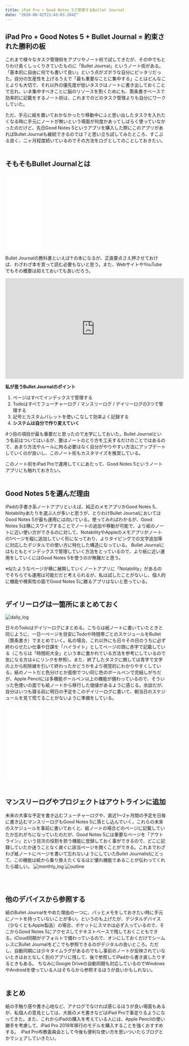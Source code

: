 ```yaml
---
title: iPad Pro + Good Notes 5で管理するBullet Journal
date: "2020-08-02T21:43:03.284Z"
---
```


## iPad Pro + Good Notes 5 + Bullet Journal = 約束された勝利の板

これまで様々なタスク管理術をアプリやノート術で試してきたが、その中でもとりわけ長くしっくりきていたものに「Bullet Journal」というノート術がある。「基本的に自由に何でも書いて良い」という点がズボラな自分にピッタリだった。自分の生産性を上げるうえで「最も重要なことに集中する」ことはどんなことよりも大切で、それ以外の優先度が低いタスクはノートに書き出しておくことで忘れ、いま集中すべきことに脳のリソースを割くためにも、箇条書きベースで効率的に記載をするノート術は、これまでのどのタスク管理よりも自分にワークしていた。

ただ、手元に紙を置いておかなかったり移動中にふと思い出したタスクを入れたくなる時に手元にノートが無いという場面が何度かあってしばらく使っていなかったのだけど、先日Good Notes 5というアプリを購入した際にこのアプリがあればBullet Journalも継続できるのでは？と思い立ち試してみたところ、すこぶる良く、二ヶ月程度続いているのでその方法をログとしてのことしておきたい。
<br><br>

## そもそもBullet Journalとは

<iframe style="width:120px;height:240px;" marginwidth="0" marginheight="0" scrolling="no" frameborder="0" src="//rcm-fe.amazon-adsystem.com/e/cm?lt1=_blank&bc1=FFFFFF&IS2=1&bg1=FFFFFF&fc1=000000&lc1=0000FF&t=gaaasuu-22&language=ja_JP&o=9&p=8&l=as4&m=amazon&f=ifr&ref=as_ss_li_til&asins=B07Q26SF5P&linkId=8dfcd24b317cf0961768f236f28cba35"></iframe>


Bullet Journalの教科書といえば↑の本になるが、正直要点さえ押させておけば、わざわざ本を買って読む必要もないと思う。また、WebサイトやYouTubeでもその概要は抑えておいても良いだろう。
<iframe width="560" height="315" src="https://www.youtube.com/embed/fm15cmYU0IM" frameborder="0" allow="accelerometer; autoplay; encrypted-media; gyroscope; picture-in-picture" allowfullscreen></iframe>

**私が思うBullet Journalのポイント**

1. ページはすべてインデックスで管理する
2. Todoはすべてフューチャーログ / マンスリーログ / デイリーログの3つで管理する
3. 記号とカスタムバレットを使いこなして効率よく記録する
4. **システムは自分で作り変えていく**

4つ目の項目が最も重要だと思ったので太字にしておいた。Bullet Journalという名前はついてはいるが、要はノートのとり方を工夫するだけのことではあるので、あまり方法やルールに拘る必要はなく自分がやりやすい方法にアップデートしていくのが良いし、このノート術もカスタマイズを推奨している。

このノート術をiPad Proで運用してくにあたって、Good Notes 5というノートアプリにも触れておきたい。  <br><br>
    

## Good Notes 5を選んだ理由

iPadの手書き系ノートアプリといえば、純正のメモアプリかGood Notes 5、Notabilityあたりを選ぶ人が多いと思うが、とりわけBullet JournalにおいてはGood Notes 5が最も運用には向いている。使ってみればわかるが、Good Notes 5は横にスワイプすることでノートの追加や移動が可能で、より紙のノートに近い使い方ができるのに対して、NotabilityやAppleのメモアプリがノートの1ページを縦に追加していく形になっており、よりタイピングでの文字追加等に対応したデジタルでの使い方に特化した構造になっている。 Bullet Journalにはもともとインデックスで管理していく方法をとっているので、より紙に近い運用をしていくにはGood Notes 5を使うのが無難だと思う。

※似たようなページが横に展開していくノートアプリに「Notability」があるのでそちらでも運用は可能だだと考えられるが、私は試したことがないし、個人的に機能や検索性の面でGood Notes 5に勝るアプリはないと思っている。<br><br>

## デイリーログは一箇所にまとめておく

![daily_log](./daily_log.jpg)  

日々のTodoはデイリーログにまとめる。こちらは紙ノートに書いていたときと同じように、一日一ページを目安にTodoや時間帯ごとのスケジュールをBullet（箇条書き）でまとめていく。私の場合、これ以外にも日々その日のうちに必ず終わらせたい仕事や日課を「ハイライト」としてページの頭に赤字で記載している（こちらは「時間術大全」という本に書かれている方法を参考にしているので気になる方は↓にリンクを参照）。また、終了したタスクに関しては青字で文字の上から削除線を引いて終わったかどうかをより視覚的にわかりやすくしている。紙のノートだと色分けとか面倒でつい同じ色のボールペンで完結しがちだが、Apple Pencilには多機能ボールペン以上の機能が備わっているので、そういった色使いの面でも紙ノートから移行した価値があるように感じる。余談だが、自分はいつも寝る前に明日の予定をこのデイリーログに書いて、朝当日のスケジュールを見て慌てることがないように準備をしている。


<iframe style="width:120px;height:240px;" marginwidth="0" marginheight="0" scrolling="no" frameborder="0" src="//rcm-fe.amazon-adsystem.com/e/cm?lt1=_blank&bc1=000000&IS2=1&bg1=FFFFFF&fc1=000000&lc1=0000FF&t=gaaasuu-22&language=ja_JP&o=9&p=8&l=as4&m=amazon&f=ifr&ref=as_ss_li_til&asins=B07SD3F145&linkId=873f5eae99145c443cdd86ae38428780"></iframe>

<br>
<br>


## マンスリーログやプロジェクトはアウトラインに追加
未来の大事な予定を書き込むフューチャーログや、直近1〜2ヶ月間の予定を日毎に書き込むマンスリーログもGood Notes 5に落とし込んでいく。これらの未来のスケジュールを事前に書いておくと、紙ノートの場合どのページに記載していたか忘れがちになっていたのだが、Good Notes 5には重要なページを「アウトライン」という目次の役割を担う機能に登録しておく事ができるので、どこに記録していたか迷うことなく直ぐに該当ページを開くことができる。これまでわざわざ紙ノートにページを書いて忘れないようにしていたBullet Journalistにとって、この機能は紙から乗り換えたくなるほど優れ機能であることが伝わってくれたら嬉しい。
![monthly_log](./future_log.jpg)
![outline](./outline.jpg)

<br>
<br>

## 他のデバイスから参照する

紙のBullet Journalをやめた理由の一つに、パッとメモをしておきたい時に手元にノートを持っていないことが多い。というのも上げたが、デジタルデバイス（少なくともApple製品）の場合、ポケットにスマホは必ず入っているので、そこからGood Notes 5にアクセスしてテキストベースで残しておくこともできる。iCloud同期がデフォルトで備わっているので、オンにしておくだけでシームレスにBullet Journalをどこでも参照できるのがデジタルの良いところ。ただし、自動同期には少々タイムラグがあるのでもし事前のノートが反映されていないときはおとなしく別のアプリに残して、後で参照してiPadから書き直したりするときもある。 ちなみにGoogle Driveの自動同期も対応しているのでWindowsやAndroidを使っている人はそちらから参照するほうが良いかもしれない。
<br>
<br>

## まとめ

紙の手触り感や書き心地など、アナログでなければ感じるほうが良い場面もあるが、私個人の意見としては、大抵のメモ書きなどはiPad Proで事足りるようになってきた。また、これからiPadの購入を考えている人には、Apple Pencilの使い勝手を考慮して、iPad Pro 2019年移行のモデルを購入することを強くおすすめする。　iPad Pro布教委員会として今後も便利な使い方を思いついたらブログとかでシェアしていきたい。
<br>
<br>
